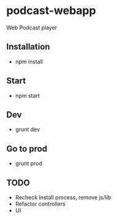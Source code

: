 # podcast-webapp
Web Podcast player

## Installation

* npm install

## Start

* npm start

## Dev

* grunt dev

## Go to prod

* grunt prod

## TODO
- Recheck Install process, remove js/lib
- Refactor controllers
- UI